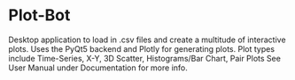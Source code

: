 # Plot-Bot
Desktop application to load in .csv files and create a multitude of interactive plots. Uses the PyQt5 backend and Plotly for generating plots. Plot types include Time-Series, X-Y, 3D Scatter, Histograms/Bar Chart, Pair Plots
See User Manual under Documentation for more info.
